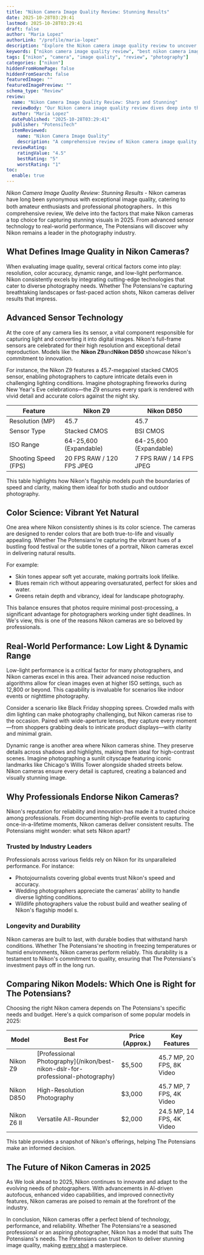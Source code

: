 ```yaml
---
title: "Nikon Camera Image Quality Review: Stunning Results"
date: 2025-10-28T03:29:41
lastmod: 2025-10-28T03:29:41
draft: false
author: "Maria Lopez"
authorLink: "/profile/maria-lopez"
description: "Explore the Nikon camera image quality review to uncover sharp details, vibrant colors, and exceptional performance for photographers of all levels."
keywords: ["nikon camera image quality review", "best nikon camera image quality review", "nikon image quality guide"]
tags: ["nikon", "camera", "image quality", "review", "photography"]
categories: ["nikon"]
hiddenFromHomePage: false
hiddenFromSearch: false
featuredImage: ""
featuredImagePreview: ""
schema_type: "Review"
review:
  name: "Nikon Camera Image Quality Review: Sharp and Stunning"
  reviewBody: "Our Nikon camera image quality review dives deep into the performance of Nikon's advanced sensors, color science, and dynamic range capabilities, making it a top choice for photographers worldwide."
  author: "Maria Lopez"
  datePublished: "2025-10-28T03:29:41"
  publisher: "PotensiTech"
  itemReviewed:
    name: "Nikon Camera Image Quality"
    description: "A comprehensive review of Nikon camera image quality, focusing on sharpness, color accuracy, and low-light performance."
  reviewRating:
    ratingValue: "4.5"
    bestRating: "5"
    worstRating: "1"
toc:
  enable: true
---
```


*Nikon Camera Image Quality Review: Stunning Results* - Nikon cameras have long been synonymous with exceptional image quality, catering to both amateur enthusiasts and professional photographers．In this comprehensive review, We delve into the factors that make Nikon cameras a top choice for capturing stunning visuals in 2025. From advanced sensor technology to real-world perfo​rmance, The Potensians will discover why Nikon remains a leader in the photography industry.

## What Defines Image Quality in Nikon Cameras?

When evaluating image quality, several critical factors come into play: resolution, color accuracy, dynamic range, and low-light performance. Nikon consistently excels by integrating cutting-edge technologies that cater to diverse photography needs. Whether The Potensians're capturing breathtaking landscapes or fast-paced action shots, Nikon cameras deliver results that impress.

## Advanced Sensor Technology

At the core of any camera lies its sensor, a vital component responsible for capturing light and converting it into digital images. Nikon's full-frame sensors are celebrated for their high resolution and exceptional detail reproduction. Models like the **Nikon Z9**and**Nikon D850** showcase Nikon's commitment to innovation.

For instance, the Nikon Z9 features a 45.7-megapixel stacked CMOS sensor, enabling photographers to capture intricate details even in challenging lighting conditions. Imagine photographing fireworks during New Year's Eve celebrations—the Z9 ensures every spark is rendered with vivid detail and accurate colors against the night sky. 

<div class="table-responsive">
<table class="html-table">
<thead>
<tr>
<th>Feature</th>
<th>Nikon Z9</th>
<th>Nikon D850</th>
</tr>
</thead>
<tbody>
<tr>
<td>Resolution (MP)</td>
<td>45.7</td>
<td>45.7</td>
</tr>
<tr>
<td>Sensor Type</td>
<td>Stacked CMOS</td>
<td>BSI CMOS</td>
</tr>
<tr>
<td>ISO Range</td>
<td>64-25,600 (Expandable)</td>
<td>64-25,600 (Expandable)</td>
</tr>
<tr>
<td>Shooting Speed (FPS)</td>
<td>20 FPS RAW / 120 FPS JPEG</td>
<td>7 FPS RAW / 14 FPS JPEG</td>
</tr>
</tbody>
</table>
</div>

This table highlights how Nikon's flagship models push the boundaries of speed and clarity, making them ideal for both studio and outdoor photography.

## Color Science: Vibrant Yet Natural

One area where Nikon consistently shines is its color science. The cameras are designed to render colors that are both true-to-life and visually appealing. Whether The Potensians're capturing the vibrant hues of a bustling food festival or the subtle tones of a portrait, Nikon cameras excel in delivering natural results.

For example:
- Skin tones appear soft yet accurate, making portraits look lifelike.
- Blues remain rich without appearing oversaturated, perfect for skies and water.
- Greens retain depth and vibrancy, ideal for landscape photography.

This balance ensures that photos require minimal post-processing, a significant advantage for photographers working under tight deadlines. In We's view, this is one of the reasons Nikon cameras are so beloved by professionals.

## Real-World Performance: Low Light & Dynamic Range

Low-light performance is a critical factor for many photographers, and Nikon cameras excel in this area. Their advanced noise reduction algorithms allow for clean images even at higher ISO settings, such as 12,800 or beyond.  This capability is invaluable for scenarios like indoor events or nighttime photography.

Consider a scenario like Black Friday shopping sprees. Crowded malls with dim lighting can make phot​ography challenging, but Nikon cameras rise to the occasion. Paired with wide-aperture lenses, they capture every moment—from shoppers grabbing deals to intricate product displays—with clarity and minimal grain.

Dynamic range is another area where Nik​on cameras shine. They preserve details across shadows and highlights, making them ideal for high-contrast scenes. Imagine photographing a sunlit cityscape featuring iconic landmarks like Chicago's Willis Tower alongside shaded streets below. Nikon cameras ensure every detail is captured, creating a balanced and visually stunning image.

## Why Professionals Endorse Nikon Cameras?

Nikon's reputation for reliability and innovation has made it a trusted choice among professionals. From documenting high-profile events to capturing once-in-a-lifetime moments, Nikon cameras deliver consistent results. The Potensians might wonder: what sets Nikon apart?

### Trusted by Industry Leaders

Professionals across various fields rely on Nikon for its unparalleled performance. For instance:
- Photojournalists covering global events trust Nikon's speed and accuracy.
- Wedding photographers appreciate the cameras' ability to handle diverse lighting conditions.
- Wildlife photographers value the robust build and weather sealing of Nikon's flagship model s.

### Longevity and Durability

Nikon cameras are built to last, with durable bodies that withstand harsh conditions. Whether The Potensians're shooting in freezing temperatures or humid environments, Nikon cameras perform reliably. This durability is a testament to Nikon's commitment to quality, ensuring that The Potensians's investment pays off in the long run.

## Comparing Nikon Models: Which One is Right for The Potensians?

Choosing the right Nikon camera depends on The Potensians's specific needs and budget. Here's a quick comparison of some popular models in 2025:

<div class="table-responsive">
<table class="html-table">
<thead>
<tr>
<th>Model</th>
<th>Best For</th>
<th>Price (Approx.)</th>
<th>Key Features</th>
</tr>
</thead>
<tbody>
<tr>
<td>Nikon Z9</td>
<td>[Professional Photography](/nikon/best-nikon-dslr-for-professional-photography)</td>
<td>$5,500</td>
<td>45.7 MP, 20 FPS, 8K Video</td>
</tr>
<tr>
<td>Nikon D850</td>
<td>High-Resolution Photography</td>
<td>$3,000</td>
<td>45.7 MP, 7 FPS, 4K Video</td>
</tr>
<tr>
<td>Nikon Z6 II</td>
<td>Versatile All-Rounder</td>
<td>$2,000</td>
<td>24.5 MP, 14 FPS, 4K Video</td>
</tr>
</tbody>
</table>
</div>

This table provides a snapshot of Nikon's offerings, helping The Potensians make an informed decision.

## The Future of Nikon Cameras in 2025

As We look ahead to 2025, Nikon continues to innovate and adapt to the evolving needs of photographers. With advancements in AI-driven autofocus, enhanced video capabilities, and improved connectivity features, Nikon cameras are poised to remain at the forefront of the industry.

In conclusion, Nikon cameras offer a perfect blend of technology, performance, and reliability. Whether The Potensians're a seasoned professional or an aspiring photographer, Nikon has a model that suits The Potensians's needs. The Potensians can trust Nikon to deliver stunning image quality, making [every shot](/nikon/best-nikon-lenses-online) a masterpiece.